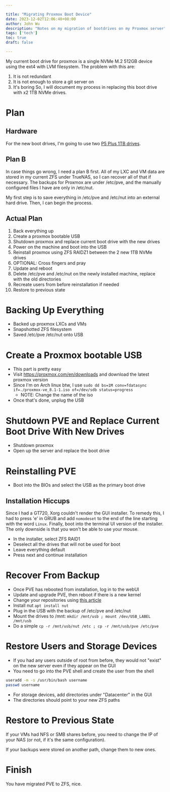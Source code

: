 ```yaml
---

title: "Migrating Proxmox Boot Device"
date: 2023-12-02T12:06:48+08:00
author: John Wu
description: "Notes on my migration of bootdrives on my Proxmox server"
tags: ['tech']
toc: true
draft: false

---
```


My current boot drive for proxmox is a single NVMe M.2 512GB device using the ext4 with LVM filesystem.
The problem with this are:
1. It is not redundant
2. It is not enough to store a git server on
3. It's boring
So, I will document my process in replacing this boot drive with x2 1TB NVMe drives.

# Plan

## Hardware
For the new boot drives, I'm going to use two [P5 Plus 1TB drives](https://www.crucial.com/ssd/p5-plus/CT1000P5PSSD8).

## Plan B
In case things go wrong, I need a plan B first.
All of my LXC and VM data are stored in my current ZFS under TrueNAS, so I can recover all of that if necessary.
The backups for Proxmox are under /etc/pve, and the manually configured files I have are only in /etc/nut.

My first step is to save everything in /etc/pve and /etc/nut into an external hard drive.
Then, I can begin the process.

## Actual Plan
1. Back everything up
2. Create a proxmox bootable USB
3. Shutdown proxmox and replace current boot drive with the new drives
4. Power on the machine and boot into the USB
5. Reinstall proxmox using ZFS RAIDZ1 between the 2 new 1TB NVMe drives
6. OPTIONAL: Cross fingers and pray
7. Update and reboot
8. Delete /etc/pve and /etc/nut on the newly installed machine, replace with the old directories
9. Recreate users from before reinstallation if needed
10. Restore to previous state

# Backing Up Everything
- Backed up proxmox LXCs and VMs
- Snapshotted ZFS filesystem
- Saved /etc/pve /etc/nut onto USB

# Create a Proxmox bootable USB
- This part is pretty easy
- Visit https://proxmox.com/en/downloads and download the latest proxmox version
- Since I'm on Arch linux btw, I use `sudo dd bs=1M conv=fdatasync if=./proxmox-ve_8.1-1.iso of=/dev/sdb status=progress`
    - NOTE: Change the name of the iso
- Once that's done, unplug the USB

# Shutdown PVE and Replace Current Boot Drive With New Drives
- Shutdown proxmox
- Open up the server and replace the boot drive

# Reinstalling PVE
- Boot into the BIOs and select the USB as the primary boot drive

## Installation Hiccups
Since I had a GT720, Xorg couldn't render the GUI installer.
To remedy this, I had to press 'e' in GRUB and add `nomodeset` to the end of the line starting with the word `Linux`.
Finally, boot into the terminal UI version of the installer.
The only downside is that you won't be able to use your mouse.

- In the installer, select ZFS RAID1
- Deselect all the drives that will not be used for boot
- Leave everything default
- Press next and continue installation

# Recover From Backup
- Once PVE has rebooted from installation, log in to the webUI
- Update and upgrade PVE, then reboot if there is a new kernel
- Change your repositories using [this article](https://pve.proxmox.com/wiki/Package_Repositories)
- Install nut `apt install nut`
- Plug in the USB with the backup of /etc/pve and /etc/nut
- Mount the drives to /mnt: `mkdir /mnt/usb ; mount /dev/USB_LABEL /mnt/usb`
- Do a simple `cp -r /mnt/usb/nut /etc ; cp -r /mnt/usb/pve /etc/pve`

# Restore Users and Storage Devices
- If you had any users outside of root from before, they would not "exist" on the new server even if they appear on the GUI
- You need to go into the PVE shell and create the user from the shell
```sh
useradd -m -s /usr/bin/bash username
passwd username
```

- For storage devices, add directories under "Datacenter" in the GUI
- The directories should point to your new ZFS paths

# Restore to Previous State
If your VMs had NFS or SMB shares before, you need to change the IP of your NAS (or not, if it's the same configuration).

If your backups were stored on another path, change them to new ones.

# Finish
You have migrated PVE to ZFS, nice.
